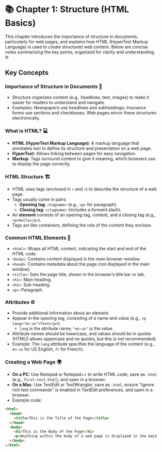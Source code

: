 # 📚 Chapter 1: Structure (HTML Basics)

This chapter introduces the importance of structure in documents, particularly for web pages, and explains how HTML (HyperText Markup Language) is used to create structured web content. Below are concise notes summarizing the key points, organized for clarity and understanding. 🌐

## Key Concepts

### Importance of Structure in Documents 📝
- Structure organizes content (e.g., headlines, text, images) to make it easier for readers to understand and navigate.
- Examples: Newspapers use headlines and subheadings; insurance forms use sections and checkboxes. Web pages mirror these structures electronically.

### What is HTML? 💻
- **HTML (HyperText Markup Language)**: A markup language that annotates text to define its structure and presentation on a web page.
- **HyperText**: Allows linking between pages for easy navigation.
- **Markup**: Tags surround content to give it meaning, which browsers use to display the page correctly.

### HTML Structure 🏗️
- HTML uses tags (enclosed in `<` and `>`) to describe the structure of a web page.
- Tags usually come in pairs:
  - **Opening tag**: `<tagname>` (e.g., `<p>` for paragraph).
  - **Closing tag**: `</tagname>` (includes a forward slash).
- An **element** consists of an opening tag, content, and a closing tag (e.g., `<p>Hello</p>`).
- Tags act like containers, defining the role of the content they enclose.

### Common HTML Elements 🧩
- `<html>`: Wraps all HTML content, indicating the start and end of the HTML code.
- `<body>`: Contains content displayed in the main browser window.
- `<head>`: Contains metadata about the page (not displayed in the main window).
- `<title>`: Sets the page title, shown in the browser’s title bar or tab.
- `<h1>`: Main heading.
- `<h2>`: Sub-heading.
- `<p>`: Paragraph.

### Attributes ⚙️
- Provide additional information about an element.
- Appear in the opening tag, consisting of a name and value (e.g., `<p lang="en-us">Text</p>`).
  - `lang` is the attribute name; `"en-us"` is the value.
- Attribute names should be lowercase, and values should be in quotes (HTML5 allows uppercase and no quotes, but this is not recommended).
- Example: The `lang` attribute specifies the language of the content (e.g., `en-us` for US English, `fr` for French).

### Creating a Web Page 🌍
- **On a PC**: Use Notepad or Notepad++ to write HTML code, save as `.html` (e.g., `first-test.html`), and open in a browser.
- **On a Mac**: Use TextEdit or TextWrangler, save as `.html`, ensure "Ignore rich text commands" is enabled in TextEdit preferences, and open in a browser.
- Example code:
```html
<html>
  <head>
    <title>This is the Title of the Page</title>
  </head>
  <body>
    <h1>This is the Body of the Page</h1>
    <p>Anything within the body of a web page is displayed in the main browser window.</p>
  </body>
</html>
